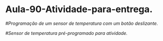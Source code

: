 # Aula-90-Atividade-para-entrega.


_#Programação de um sensor de temperatura com um botão deslizante._

_#Sensor de temperatura pré-programado para atividade._

